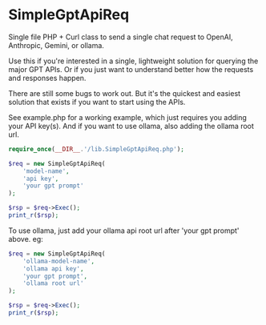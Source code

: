 # SimpleGptApiReq

Single file PHP + Curl class to send a single chat request to OpenAI, Anthropic, Gemini, or ollama.

Use this if you're interested in a single, lightweight solution for querying the major GPT APIs. Or if you just want to understand better how the requests and responses happen.

There are still some bugs to work out. But it's the quickest and easiest solution that exists if you want to start using the APIs.

See example.php for a working example, which just requires you adding your API key(s). And if you want to use ollama, also adding the ollama root url.

```php
require_once(__DIR__.'/lib.SimpleGptApiReq.php');

$req = new SimpleGptApiReq(
	'model-name',
	'api key',
	'your gpt prompt'
);

$rsp = $req->Exec();
print_r($rsp);
```

To use ollama, just add your ollama api root url after 'your gpt prompt' above. eg:

```php
$req = new SimpleGptApiReq(
	'ollama-model-name',
	'ollama api key',
	'your gpt prompt',
	'ollama root url'
);

$rsp = $req->Exec();
print_r($rsp);
```

